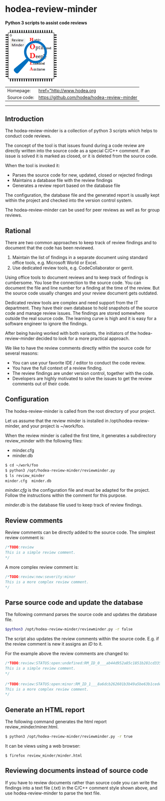 # hodea-review-minder
**Python 3 scripts to assist code reviews**

![logo](logo/hodea_review_minder_logo.png)

<table>
  <tr>
    <td>Homepage:</td>
    <td><a href="http://www.hodea.org">href="http://www.hodea.org</a></td>
  </tr>
  <tr>
    <td>Source code:</td>
    <td>
        <a href="https://github.com/hodea/hodea-review-minder">
          https://github.com/hodea/hodea-review-minder
        </a>
    </td>
  </tr>
</table>

---

## Introduction

The hodea-review-minder is a collection of python 3 scripts which helps
to conduct code reviews.

The concept of the tool is that issues found during a code review are
directly written into the source code as a special C/C++ comment.
If an issue is solved it is marked as closed, or it is deleted from the
source code.

When the tool is invoked it:

- Parses the source code for new, updated, closed or rejected findings
- Maintains a database file with the review findings
- Generates a review report based on the database file

The configuration, the database file and the generated report is
usually kept within the project and checked into the version control
system.

The hodea-review-minder can be used for peer reviews as well as for
group reviews.

## Rational

There are two common approaches to keep track of review findings and
to document that the code has been reviewed.

1. Maintain the list of findings in a separate document using standard
   office tools, e.g. Microsoft World or Excel.
2. Use dedicated review tools, e.g. CodeCollaborator or gerrit.

Using office tools to document reviews and to keep track of findings is
cumbersome. You lose the connection to the source code. You can document
the file and line number for a finding at the time of the review. But
the source code usually changes and your review document gets outdated.

Dedicated review tools are complex and need support from the IT department.
They have their own database to hold snapshots of the source code and manage
review issues. The findings are stored somewhere outside the real source
code. The learning curve is high and it is easy for a software engineer to
ignore the findings.

After being having worked with both variants, the initiators of the
hodea-review-minder decided to look for a more practical approach.

We like to have the review comments directly within the source code for
several reasons:

- You can use your favorite IDE / editor to conduct the code review.
- You have the full context of a review finding.
- The review findings are under version control, together with the code.
- Developers are highly motivated to solve the issues to get the review
  comments out of their code.

## Configuration

The hodea-review-minder is called from the root directory of your project.

Let us assume that the review minder is installed in
/opt/hodea-review-minder, and your project is ~/work/foo.

When the review minder is called the first time, it generates a subdirectory
review_minder with the following files:

- minder.cfg
- minder.db


```sh
$ cd ~/work/foo
$ python3 /opt/hodea-review-minder/reviewminder.py
$ ls review_minder
minder.cfg  minder.db
```
*minder.cfg* is the configuration file and must be adapted for the project.
Follow the instructions within the comment for this purpose.

*minder.db* is the database file used to keep track of review findings.

## Review comments

Review comments can be directly added to the source code. The simplest
review comment is:

```c
/*TODO:review
This is a simple review comment.
*/
```

A more complex review comment is:

```c
/*TODO:review:new:severity:minor
This is a more complex review comment.
*/
```

## Parse source code and update the database

The following command parses the source code and updates the database file.

```sh
$python3 /opt/hodea-review-minder/reviewminder.py -r false
```

The script also updates the review comments within the source code. E.g.
if the review comment is new it assigns an *ID* to it.

For the example above the review comments are changed to:

```c
/*TODO:review:STATUS:open:undefined:RM_ID_0___ab44d952a85c1851b281cd3355be99205803f0f8
This is a simple review comment.
*/

/*TODO:review:STATUS:open:minor:RM_ID_1___8a6dcb262601b3b49a5be63b1cede36b7f2d686d
This is a more complex review comment.
*/
```

## Generate an HTML report

The following command generates the html report review_minder/miner.html.

```sh
$ python3 /opt/hodea-review-minder/reviewminder.py -r true
```

It can be views using a web browser:

```
$ firefox review_minder/minder.html
```

## Reviewing documents instead of source code

If you have to review documents rather than source code you can
write the findings into a text file (.txt) in the C/C++ comment
style shown above, and use hodea-review-minder to parse the text file.
